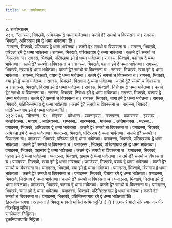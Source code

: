 ```yaml
---
title: ०४. रागपेय्यालम्

---
```

४. रागपेय्यालम्  
२३१. ‘‘रागस्स , भिक्खवे, अभिञ्ञाय द्वे धम्मा भावेतब्बा। कतमे द्वे? समथो च विपस्सना च। रागस्स, भिक्खवे, अभिञ्ञाय इमे द्वे धम्मा भावेतब्बा’’ति।  
‘‘रागस्स, भिक्खवे, परिञ्ञाय द्वे धम्मा भावेतब्बा। कतमे द्वे? समथो च विपस्सना च। रागस्स, भिक्खवे, परिञ्ञा इमे द्वे धम्मा भावेतब्बा। रागस्स, भिक्खवे, परिक्खयाय द्वे धम्मा भावेतब्बा। कतमे द्वे? समथो च विपस्सना च। रागस्स, भिक्खवे, परिक्खया इमे द्वे धम्मा भावेतब्बा। रागस्स, भिक्खवे, पहानाय द्वे धम्मा भावेतब्बा। कतमे द्वे? समथो च विपस्सना च। रागस्स, भिक्खवे, पहाना इमे द्वे धम्मा भावेतब्बा। रागस्स, भिक्खवे, खयाय द्वे धम्मा भावेतब्बा। कतमे द्वे? समथो च विपस्सना च। रागस्स, भिक्खवे, खया इमे द्वे धम्मा भावेतब्बा। रागस्स, भिक्खवे, वयाय द्वे धम्मा भावेतब्बा। कतमे द्वे? समथो च विपस्सना च। रागस्स, भिक्खवे, वया इमे द्वे धम्मा भावेतब्बा। रागस्स, भिक्खवे, विरागाय द्वे धम्मा भावेतब्बा। कतमे द्वे? समथो च विपस्सना च। रागस्स, भिक्खवे, विरागा इमे द्वे धम्मा भावेतब्बा। रागस्स, भिक्खवे, निरोधाय द्वे धम्मा भावेतब्बा। कतमे द्वे? समथो च विपस्सना च। रागस्स, भिक्खवे, निरोधा इमे द्वे धम्मा भावेतब्बा। रागस्स, भिक्खवे, चागाय द्वे धम्मा भावेतब्बा। कतमे द्वे? समथो च विपस्सना च। रागस्स, भिक्खवे, चागा इमे द्वे धम्मा भावेतब्बा। रागस्स, भिक्खवे, पटिनिस्सग्गाय द्वे धम्मा भावेतब्बा। कतमे द्वे? समथो च विपस्सना च। रागस्स, भिक्खवे, पटिनिस्सग्गाय इमे द्वे धम्मा भावेतब्बा’’ति।  
२३२-२४६. ‘‘दोसस्स…पे॰… मोहस्स… कोधस्स… उपनाहस्स… मक्खस्स… पळासस्स… इस्साय… मच्छरियस्स… मायाय… साठेय्यस्स… थम्भस्स… सारम्भस्स… मानस्स… अतिमानस्स… मदस्स… पमादस्स, भिक्खवे, अभिञ्ञाय द्वे धम्मा भावेतब्बा। कतमे द्वे? समथो च विपस्सना च। पमादस्स, भिक्खवे, अभिञ्ञा इमे द्वे धम्मा भावेतब्बा। पमादस्स, भिक्खवे, परिञ्ञाय द्वे धम्मा भावेतब्बा। कतमे द्वे? समथो च विपस्सना च। पमादस्स, भिक्खवे, परिञ्ञा इमे द्वे धम्मा भावेतब्बा। पमादस्स, भिक्खवे, परिक्खयाय द्वे धम्मा भावेतब्बा। कतमे द्वे? समथो च विपस्सना च। पमादस्स , भिक्खवे, परिक्खयाय इमे द्वे धम्मा भावेतब्बा। पमादस्स, भिक्खवे, पहानाय द्वे धम्मा भावेतब्बा। कतमे द्वे? समथो च विपस्सना च। पमादस्स, भिक्खवे, पहाना इमे द्वे धम्मा भावेतब्बा। पमादस्स, भिक्खवे, खयाय द्वे धम्मा भावेतब्बा। कतमे द्वे? समथो च विपस्सना च। पमादस्स, भिक्खवे, खया इमे द्वे धम्मा भावेतब्बा। पमादस्स, भिक्खवे, वयाय द्वे धम्मा भावेतब्बा। कतमे द्वे? समथो च विपस्सना च। पमादस्स, भिक्खवे, वया इमे द्वे धम्मा भावेतब्बा। पमादस्स, भिक्खवे, विरागाय द्वे धम्मा भावेतब्बा। कतमे द्वे? समथो च विपस्सना च। पमादस्स, भिक्खवे, विरागा इमे द्वे धम्मा भावेतब्बा। पमादस्स, भिक्खवे, निरोधाय द्वे धम्मा भावेतब्बा। कतमे द्वे? समथो च विपस्सना च। पमादस्स, भिक्खवे, निरोधा इमे द्वे धम्मा भावेतब्बा। पमादस्स, भिक्खवे, चागाय द्वे धम्मा भावेतब्बा। कतमे द्वे? समथो च विपस्सना च। पमादस्स, भिक्खवे, चागा इमे द्वे धम्मा भावेतब्बा। पमादस्स, भिक्खवे, पटिनिस्सग्गाय द्वे धम्मा भावेतब्बा। कतमे द्वे? समथो च विपस्सना च। पमादस्स, भिक्खवे, पटिनिस्सग्गाय इमे द्वे धम्मा भावेतब्बा’’ति।  
(इदमवोच भगवा। अत्तमना ते भिक्खू भगवतो भासितं अभिनन्दुन्ति।) [( ) एत्थन्तरे पाठो सी॰ स्या॰ कं॰ पी॰ पोत्थकेसु नत्थि]  
रागपेय्यालं निट्ठितम्।  
दुकनिपातपाळि निट्ठिता।  